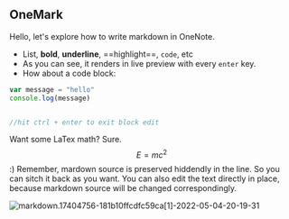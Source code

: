 ## OneMark

Hello, let's explore how to write markdown in OneNote.

- List, **bold**, __underline__, ==highlight==, `code`, etc
- As you can see, it renders in live preview with every `enter` key.
- How about a code block:
```js
var message = "hello"
console.log(message)


//hit ctrl + enter to exit block edit
```
Want some LaTex math? Sure.
$$
E=mc^2
$$
:) Remember, mardown source is preserved hiddendly in the line. So you can sitch it back as you want.
You can also edit the text directly in place, because markdown source will be changed correspondingly.

![markdown.17404756-181b10ffcdfc59ca[1]-2022-05-04-20-19-31](https://nosizer-md-2022-1259518230.cos.ap-shanghai.myqcloud.com/note/markdown.17404756-181b10ffcdfc59ca[1]-2022-05-04-20-19-31.gif)
